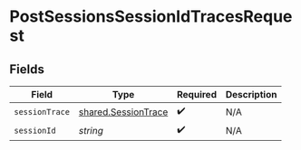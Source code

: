 # PostSessionsSessionIdTracesRequest


## Fields

| Field                                                      | Type                                                       | Required                                                   | Description                                                |
| ---------------------------------------------------------- | ---------------------------------------------------------- | ---------------------------------------------------------- | ---------------------------------------------------------- |
| `sessionTrace`                                             | [shared.SessionTrace](../../models/shared/sessiontrace.md) | :heavy_check_mark:                                         | N/A                                                        |
| `sessionId`                                                | *string*                                                   | :heavy_check_mark:                                         | N/A                                                        |